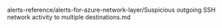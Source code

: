 alerts-reference/alerts-for-azure-network-layer/Suspicious outgoing SSH network activity to multiple destinations.md